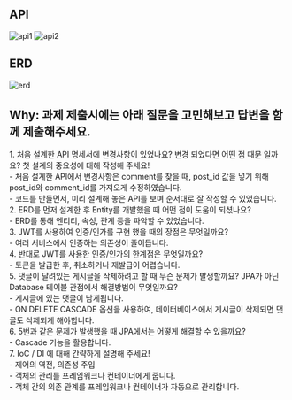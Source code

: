 <h2>API</h2>

![api1](https://user-images.githubusercontent.com/112394164/252889106-52a286f1-b32c-45d4-98b6-87ef8681f3b2.png)
![api2](https://user-images.githubusercontent.com/112394164/252889596-8142e163-a6e5-4273-ad2b-4ebec9b56c1c.png)

<h2>ERD</h2>

![erd](https://user-images.githubusercontent.com/112394164/252888273-e9ed666f-bb6f-47d5-b7eb-8049b20b9ba2.png)

<h2> Why: 과제 제출시에는 아래 질문을 고민해보고 답변을 함께 제출해주세요.</h2>
1. 처음 설계한 API 명세서에 변경사항이 있었나요? 변경 되었다면 어떤 점 때문 일까요? 첫 설계의 중요성에 대해 작성해 주세요!<br>
- 처음 설계한 API에서 변경사항은 comment를 찾을 때, post_id 값을 넣기 위해 post_id와 comment_id를 가져오게 수정하였습니다.<br>
- 코드를 만들면서, 미리 설계해 놓은 API를 보며 순서대로 잘 작성할 수 있었습니다.<br>
2. ERD를 먼저 설계한 후 Entity를 개발했을 때 어떤 점이 도움이 되셨나요?<br>
- ERD를 통해 엔티티, 속성, 관계 등을 파악할 수 있었습니다.<br>
3. JWT를 사용하여 인증/인가를 구현 했을 때의 장점은 무엇일까요?<br>
- 여러 서비스에서 인증하는 의존성이 줄어듭니다.<br>
4. 반대로 JWT를 사용한 인증/인가의 한계점은 무엇일까요?<br>
- 토큰을 발급한 후, 취소하거나 재발급이 어렵습니다.<br>
5. 댓글이 달려있는 게시글을 삭제하려고 할 때 무슨 문제가 발생할까요? JPA가 아닌 Database 테이블 관점에서 해결방법이 무엇일까요?<br>
- 게시글에 있는 댓글이 남게됩니다.<br>
- ON DELETE CASCADE 옵션을 사용하여, 데이터베이스에서 게시글이 삭제되면 댓글도 삭제되게 해야합니다.<br>
6. 5번과 같은 문제가 발생했을 때 JPA에서는 어떻게 해결할 수 있을까요?<br>
- Cascade 기능을 활용합니다.<br>
7. IoC / DI 에 대해 간략하게 설명해 주세요!<br>
- 제어의 역전, 의존성 주입<br>
- 객체의 관리를 프레임워크나 컨테이너에게 줍니다.<br>
- 객체 간의 의존 관계를 프레임워크나 컨테이너가 자동으로 관리합니다.<br>
